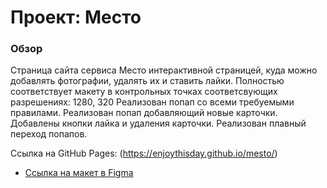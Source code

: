 # Проект: Место

### Обзор
Страница сайта сервиса Место интерактивной страницей, куда можно добавлять фотографии, удалять их и ставить лайки.
Полностью соответствует макету в контрольных точках соответсвующих разрешениях: 1280, 320
Реализован попап со всеми требуемыми правилами.
Реализован попап добавляющий новые карточки.
Добавлены кнопки лайка и удаления карточки.
Реализован плавный переход попапов.

Ссылка на GitHub Pages: (https://enjoythisday.github.io/mesto/)

* [Ссылка на макет в Figma](https://www.figma.com/file/2cn9N9jSkmxD84oJik7xL7/JavaScript.-Sprint-4?node-id=0%3A1)

